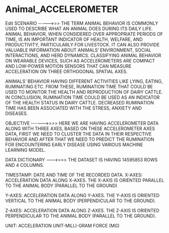 # Animal_ACCELEROMETER
Edit
SCENARIO ----->>>
THE TERM ANIMAL BEHAVIOR IS COMMONLY USED TO DESCRIBE WHAT AN ANIMAL DOES DURING ITS DAILY LIFE. ANIMAL BEHAVIOR, WHEN CONSIDERED OVER APPROPRIATE PERIODS OF TIME, IS AN IMPORTANT INDICATOR OF HEALTH, WELFARE, AND PRODUCTIVITY, PARTICULARLY FOR LIVESTOCK. IT CAN ALSO PROVIDE VALUABLE INFORMATION ABOUT ANIMALS’ ENVIRONMENT, SOCIAL INTERACTIONS, AND HERD DYNAMICS. CLASSIFYING ANIMAL BEHAVIOR ON WEARABLE DEVICES, SUCH AS ACCELEROMETERS ARE COMPACT AND LOW-POWER MOTION SENSORS THAT CAN MEASURE ACCELERATION ON THREE ORTHOGONAL SPATIAL AXES.

ANIMALS’ BEHAVIOR HAVING DIFFERENT ACTIVITIES LIKE LYING, EATING, RUMINATING ETC. FROM THESE, RUMINATION TIME THAT COULD BE USED TO MONITOR THE HEALTH AND REPRODUCTION OF DAIRY CATTLE. IN CONCLUSION, RUMINATION TIME COULD BE USED AS AN INDICATOR OF THE HEALTH STATUS IN DAIRY CATTLE. DECREASED RUMINATION TIME HAS BEEN ASSOCIATED WITH THE STRESS, ANXIETY AND DISEASES.

OBJECTIVE ------>>>>
HERE WE ARE HAVING ACCELEROMETER DATA ALONG WITH THREE AXES, BASED ON THESE ACCELEROMETER AXES DATA, FIRST WE NEED TO CLUSTER THE DATA IN THEIR RESPECTIVE BEHAVIOR AND AFTER THAT WE NEED TO PREDICT THE RUMINATION FOR ENCOUNTERING EARLY DISEASE USING VARIOUS MACHINE LEARNING MODEL.

DATA DICTIONARY --->>>>
THE DATASET IS HAVING 14595853 ROWS AND 4 COLUMNS.

TIMESTAMP: DATE AND TIME OF THE RECORDED DATA.
X-AXES: ACCELERATION DATA ALONG X-AXES. THE X-AXIS IS ORIENTED PARALLEL TO THE ANIMAL BODY (PARALLEL TO THE GROUND)

Y-AXES: ACCELERATION DATA ALONG Y-AXES. THE Y-AXIS IS ORIENTED VERTICAL TO THE ANIMAL BODY (PERPENDICULAR TO THE GROUND).

Z-AXES: ACCELERATION DATA ALONG Z-AXES. THE Z-AXIS IS ORIENTED PERPENDICULAR TO THE ANIMAL BODY (PARALLEL TO THE GROUND).

UNIT: ACCELERATION UNIT-MILLI-GRAM FORCE (MG)
